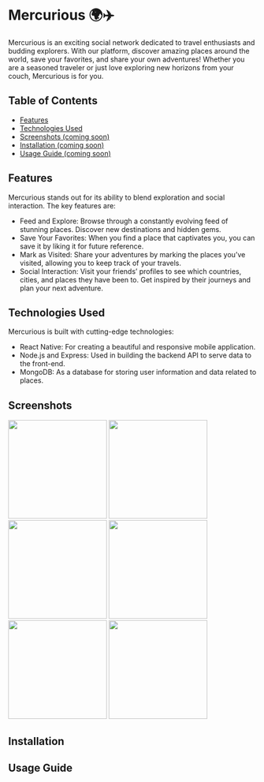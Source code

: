 # Mercurious 🌍✈️

Mercurious is an exciting social network dedicated to travel enthusiasts and budding explorers. With our platform, discover amazing places around the world, save your favorites, and share your own adventures! Whether you are a seasoned traveler or just love exploring new horizons from your couch, Mercurious is for you.

## Table of Contents

- [Features](#features)
- [Technologies Used](#technologies-used)
- [Screenshots (coming soon)](#screenshots-coming-soon)
- [Installation (coming soon)](#installation-coming-soon)
- [Usage Guide (coming soon)](#usage-guide-coming-soon)

## Features

Mercurious stands out for its ability to blend exploration and social interaction. The key features are:

- Feed and Explore: Browse through a constantly evolving feed of stunning places. Discover new destinations and hidden gems.
- Save Your Favorites: When you find a place that captivates you, you can save it by liking it for future reference.
- Mark as Visited: Share your adventures by marking the places you’ve visited, allowing you to keep track of your travels.
- Social Interaction: Visit your friends’ profiles to see which countries, cities, and places they have been to. Get inspired by their journeys and plan your next adventure.

## Technologies Used

Mercurious is built with cutting-edge technologies:

- React Native: For creating a beautiful and responsive mobile application.
- Node.js and Express: Used in building the backend API to serve data to the front-end.
- MongoDB: As a database for storing user information and data related to places.

## Screenshots

<img src="https://github.com/TheoNaulet/mercurious_mobile/assets/98829104/ce6d2008-a3b3-450e-abac-71017a1b77e0" width="200">
<img src="https://github.com/TheoNaulet/mercurious_mobile/assets/98829104/f8b5188f-4cd3-43c4-baba-9b00a3e6acc7" width="200">
<img src="https://github.com/TheoNaulet/mercurious_mobile/assets/98829104/751da49f-36fb-4d24-8568-9bbeef6c7de0" width="200">
<img src="https://github.com/TheoNaulet/mercurious_mobile/assets/98829104/c42fd8cc-97e9-45c7-ae6f-afcd42150da0" width="200">
<img src="https://github.com/TheoNaulet/mercurious_mobile/assets/98829104/6dc6f920-6709-4e80-a8c5-669700431445" width="200">
<img src="https://github.com/TheoNaulet/mercurious_mobile/assets/98829104/10add4ca-4c2e-41e6-942d-a785232bde52" width="200">


## Installation



## Usage Guide



